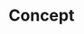 ---
# Concept Page Content
title: "Concept"
meta_title: "CONCEPT"
description: "Our concept and approach"

# Main introduction section
intro:
  content: |
    Sovereign Engineering is a six-week, in-person program held on the island of Madeira. Its sole purpose is to create the best possible environment for **high-bandwidth ideation, collaboration, and rapid prototyping** around freedom-tech such as Bitcoin, Lightning, and Nostr.

    This environment is powered by a relentless weekly cadence designed for exploration: *Monday Mornings* set the theme, *Tuesday Talks* provoke discussion, and *Wednesday Workshops* transfer hands-on skills. By Friday's Demo Day, every participant has completed an entire **show → talk → build** loop—ready to reset and do it again the following week.
  image: "show-talk-build-loop.jpeg"

# Concept sections
sections:
  - id: "weekly-loop"
    title: "The Weekly Loop"
    content: |
      The week acts as a metronome for creativity. Friday's *Show* sets a hard deadline that concentrates effort; the moment code compiles on stage it becomes shared reality. Over the weekend and during Monday's orientation the cohort *Talks*—walking Madeira's levadas, swapping critiques, and letting distributed cognition surface better approaches. From Tuesday onwards everyone *Builds* toward the next demo. This tight loop rewards momentum over perfection and guarantees six fresh iterations in as many weeks.

      Walks, workshops, and time-boxed demos are not décor—they are load-bearing rituals. They mix the group, surface blind spots early, and keep exit-costs for bad ideas near zero. When the bell rings on Friday everyone ships, learns, and immediately sets course for the next horizon.

  - id: "walks"
    title: "The Walks"
    content: |
      Walking isn't downtime—it's moving *R&D*. Long, meandering hikes unburden working memory and level social hierarchies: nobody is "presenting" when everyone is out of breath. Inspired by the *peripatetic* schools of antiquity (see Episode 10 *Walking with Jesus*), Sovereign Engineering schedules at least one **three-hour trail** each week. The Weekly Captain chooses a route with wide paths so pairs can drift, remix, and cross-pollinate ideas. Blockers stuck at the laptop often unravel mid-trail—*solvitur ambulando*.

      The island's levadas, coastal paths, and high-altitude ridges offer constantly changing scenery—nature's own slide deck. Exposure to sun, wind, and ocean spray anchors discussions in sensory memory; participants can later reference "that idea above the cloud layer" and everyone knows the exact moment. The physical strain also forces brevity: you choose words carefully when oxygen is scarce.

      Practically, the cohort treats walks as data-collection runs. Voice notes are recorded on-trail, transcribed locally (Episode 08 *Navigating the Vibe*), then distilled into public notes. In this way the landscape itself feeds the knowledge base—ideas are literally walked into existence.
    image: "revealed-on-walk.jpg"
    float: "right"

  - id: "demo-day"
    title: "Friday: Demo Day"
    content: |
      Nothing concentrates the mind like a five-minute live demo. Every Friday afternoon the cohort gathers—laptops mirrored, coffee in hand—to **show whatever runs**. Polish is optional, honesty is mandatory. Borrowing Episode 01's mantra—*Start Ugly*—participants embrace vulnerability because **"Happiness is Shipping."**

      The ritual provides both carrot and stick. A green-text terminal prompt that compiles on stage beats a beautifully designed figma file that doesn't. Instant feedback from peers highlights blind spots while momentum is high; bugs discovered at 16:05 are patched by sunset. This rhythm prevents "strudelutions" (Episode 09) by forcing thin vertical slices over speculative architecture.

      Demo Day also serves as a public ledger of progress. Videos, screenshots, and zapped Nostr notes create an immutable trail: six Fridays equal six checkpoints. Prospective captains, sponsors, or future cohort members can review the arc of a project in under an hour—proof-of-work encoded in weekly commits.

  - id: "in-person-off-record"
    title: "In Person, Off the Record"
    content: |
      Phones stay in airplane mode and cameras point outward. The programme is designed for *high-bandwidth, zero-record* conversations that can't happen on livestreams or Discord threads. Participants share half-baked thoughts without fear of screenshots ricocheting across public timelines.

      We **commune**—from Latin *communis*, "shared by all" and, later, Middle-English "to share thoughts or feelings intimately" ([etymonline.com](https://www.etymonline.com/word/commune)). In Madeira we take this literally: we *walk together*, we *think together*, and we *talk together*. The act of strolling side-by-side dissolves hierarchy; eye contact with the horizon replaces the performative gaze of webcams.

      This privacy is not secrecy for secrecy's sake—it is the greenhouse in which fragile ideas can sprout. Once robust, concepts are exported to the open sea: published on Nostr, open-sourced on GitHub, or demoed on Friday. The off-record space ensures critique targets the work, not internet clout.

  - id: "weekly-captains"
    title: "6 Weeks, 6 Captains"
    content: |
      Each loop is stewarded by a rotating *Weekly Captain*. Their first duty is to **shepherd the walks**: setting a conversational pace, choosing wide paths that welcome side-by-side chat, and halting the group whenever the line stretches too thin. The Captain makes sure every participant mingles, every voice is heard, and no one is left trekking alone.

      The role extends beyond the trail. The Captain time-boxes Friday's demos, keeps Monday orientations on track, and nudges Wednesday workshops into hands-on mode when theory drags on. By rotating this responsibility the cohort practices the very autonomy it preaches: leadership is shared, logistics are decentralised, and the programme stays tight without feeling top-down.

  - id: "sanity-island"
    title: "Sanity Island"
    content: |
      Madeira offers year-round mild weather, breathtaking trails, and a thriving Bitcoin circular economy. According to the open-source [BTCMap](https://btcmap.org/community/free-madeira), more than 150 merchants on the island already accept sats for goods and services, turning every café run into an instant field test.

      FREE Madeira—a local non-profit focused on Bitcoin education ([freeMadeira.org](https://freemadeira.org/))—supports the community with workshops, meet-ups, and an ever-growing merchant network. For builders, this means you can deploy an e-cash wallet on Thursday, then buy your espresso with it on Friday.
    image: "smooth-sea.jpg"
    float: "left"

  - id: "target-audience"
    title: "Target Audience"
    content: |
      Experienced builders who resonate with the Bitcoin ethos, can code independently, and are eager to *explore the frontier* together for six weeks. If the idea of demoing half-baked prototypes in front of peers excites rather than terrifies you, you're halfway there.

      You should also crave long, oxytocin-fuelled walks, thrive on rapid feedback, and believe that freedom-tech is the moral imperative of our time. Sovereign Engineering is not a spectator sport; it's a voyage for those who yearn for the vast, open sea.

# Call to action
cta:
  text: "Apply Now"
  link: "/apply"
--- 